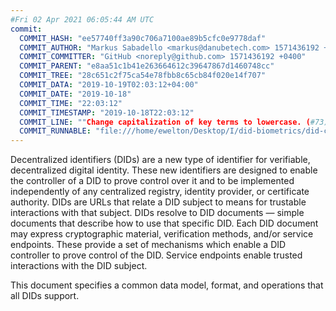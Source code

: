 ```yaml
---
#Fri 02 Apr 2021 06:05:44 AM UTC
commit:
  COMMIT_HASH: "ee57740ff3a90c706a7100ae89b5cfc0e9778daf"
  COMMIT_AUTHOR: "Markus Sabadello <markus@danubetech.com> 1571436192 +0400"
  COMMIT_COMMITTER: "GitHub <noreply@github.com> 1571436192 +0400"
  COMMIT_PARENT: "e8aa51c1b41e263664612c39647867d1460748cc"
  COMMIT_TREE: "28c651c2f75ca54e78fbb8c65cb84f020e14f707"
  COMMIT_DATA: "2019-10-19T02:03:12+04:00"
  COMMIT_DATE: "2019-10-18"
  COMMIT_TIME: "22:03:12"
  COMMIT_TIMESTAMP: "2019-10-18T22:03:12"
  COMMIT_LINE: ""Change capitalization of key terms to lowercase. (#73)"
  COMMIT_RUNNABLE: "file:///home/ewelton/Desktop/I/did-biometrics/did-core-dataset/analysis/gitinfo/ee57740ff3a90c706a7100ae89b5cfc0e9778daf/snapshot/index.html"
---
```


<section id="abstract">
<p>
<a>Decentralized identifiers</a> (DIDs) are a new type of identifier for
verifiable, decentralized digital identity. These new identifiers
are designed to enable the controller of a <a>DID</a> to prove control over
it and to be implemented independently of any centralized registry,
identity provider, or certificate authority. <a>DIDs</a> are URLs that relate
a <a>DID subject</a> to means for trustable interactions with that subject.
<a>DIDs</a> resolve to <a>DID documents</a> — simple documents that describe how
to use that specific <a>DID</a>. Each <a>DID document</a> may express cryptographic
material, verification methods, and/or <a>service endpoints</a>. These provide
a set of mechanisms which enable a <a>DID controller</a> to prove control of the
<a>DID</a>. <a>Service endpoints</a> enable trusted interactions with the <a>DID
subject</a>.
    </p>
<p>
This document specifies a common data model, format, and operations that
all <a>DIDs</a> support.
    </p>
</section>
